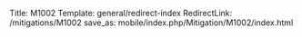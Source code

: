 Title: M1002
Template: general/redirect-index
RedirectLink: /mitigations/M1002
save_as: mobile/index.php/Mitigation/M1002/index.html